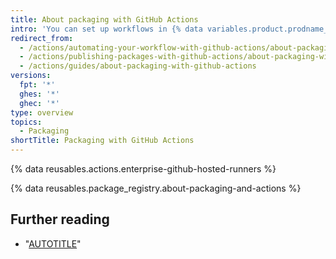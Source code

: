 ```yaml
---
title: About packaging with GitHub Actions
intro: 'You can set up workflows in {% data variables.product.prodname_actions %} to produce packages and upload them to {% data variables.product.prodname_registry %} or another package hosting provider.'
redirect_from:
  - /actions/automating-your-workflow-with-github-actions/about-packaging-with-github-actions
  - /actions/publishing-packages-with-github-actions/about-packaging-with-github-actions
  - /actions/guides/about-packaging-with-github-actions
versions:
  fpt: '*'
  ghes: '*'
  ghec: '*'
type: overview
topics:
  - Packaging
shortTitle: Packaging with GitHub Actions
---
```

 
{% data reusables.actions.enterprise-github-hosted-runners %}

{% data reusables.package_registry.about-packaging-and-actions %}

## Further reading

- "[AUTOTITLE](/actions/publishing-packages/publishing-nodejs-packages)"
